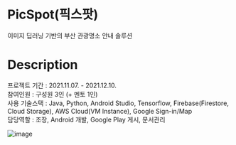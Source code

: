 # PicSpot(픽스팟)
이미지 딥러닝 기반의 부산 관광명소 안내 솔루션

# Description
프로젝트 기간 : 2021.11.07. - 2021.12.10.<br/>
참여인원 : 구성원 3인 (+ 멘토 1인)<br/>
사용 기술스택 : Java, Python, Android Studio, Tensorflow, Firebase(Firestore, Cloud Storage), AWS Cloud(VM Instance), Google Sign-in/Map<br/>
담당역할 : 조장, Android 개발, Google Play 게시, 문서관리<br/>

![image](https://user-images.githubusercontent.com/71002575/226950309-bcadecc1-dfcd-40fe-8259-22819cd168f0.png)
